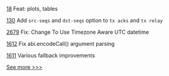 
[18](https://github.com/hyperledger-labs/benchmarking-cross-chain-bridges/pull/18) Feat: plots, tables

[130](https://github.com/hyperledger-labs/yui-relayer/pull/130) Add `src-seqs` and `dst-seqs` option to `tx acks` and `tx relay`

[2679](https://github.com/hyperledger/aries-cloudagent-python/pull/2679) Fix: Change To Use Timezone Aware UTC datetime

[1612](https://github.com/hyperledger/solang/pull/1612) Fix abi.encodeCall() argument parsing

[1611](https://github.com/hyperledger/solang/pull/1611) Various fallback improvements


[See more >>>](https://start-here.hyperledger.org/pull-requests)
